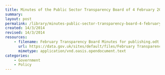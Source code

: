 ```yaml
---
title: Minutes of the Public Sector Transparency Board of 4 February 2014
summary: 
layout: post
permalink: /library/minutes-public-sector-transparency-board-4-february-2014
created: 14/3/2014
revised: 14/3/2014
resources:
    - filename: February Transparency Board Minutes for publishing.odt
      url: https://data.gov.uk/sites/default/files/February Transparency Board Minutes for publishing.odt
      mimetype: application/vnd.oasis.opendocument.text
categories:
    - Government
    - Policy
---
```


